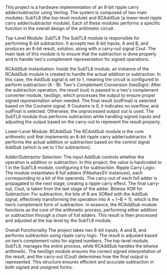 This project is a hardware implementation of an 8-bit ripple carry adder/subtractor using Verilog. The system is composed of two main modules: SubTL8 (the top-level module) and RCAddSub (a lower-level ripple carry adder/subtractor module). Each of these modules performs a specific function in the overall design of the arithmetic circuit.

Top-Level Module: SubTL8
The SubTL8 module is responsible for performing 8-bit subtraction. It accepts two 8-bit inputs, A and B, and produces an 8-bit result, solution, along with a carry-out signal Cout. The main task of this module is to ensure that the subtraction is done properly and to handle two's complement representation for signed operations.

RCAddSub Instantiation: Inside the SubTL8 module, an instance of the RCAddSub module is created to handle the actual addition or subtraction. In this case, the AddSub signal is set to 1, meaning the circuit is configured to perform subtraction (A - B).
Two's Complement Conversion (twoSign): After the subtraction operation, the result (out) is passed to a two's complement converter module, twoSign, which processes the output to ensure proper signed representation when needed. The final result (outFinal) is selected based on the Coutwire signal. If Coutwire is 0, it indicates no overflow, and outFinal is selected. Otherwise, the unprocessed output out is used.
The SubTL8 module thus performs subtraction while handling signed inputs and adjusting the output based on the carry-out to represent the result properly.

Lower-Level Module: RCAddSub
The RCAddSub module is the core arithmetic unit that implements an 8-bit ripple carry adder/subtractor. It performs the actual addition or subtraction based on the control signal AddSub (which is set to 1 for subtraction).

Adder/Subtractor Selection: The input AddSub controls whether the operation is addition or subtraction. In this project, the value is hardcoded to 1 in the SubTL8 module, configuring it for subtraction.
Ripple Carry Logic: The module instantiates 8 full adders (FAbehavSV instances), each corresponding to a bit of the operands. The carry-out of each full adder is propagated to the next stage, creating a ripple carry effect. The final carry-out, Cout, is taken from the last stage of the adder.
Bitwise XOR for Subtraction: For subtraction, the bits of B are XORed with the AddSub signal, effectively transforming the operation into A + (~B + 1), which is the two’s complement form of subtraction.
In essence, the RCAddSub module functions as the core of the arithmetic process, performing either addition or subtraction through a chain of full adders. This result is then processed and adjusted at the top level by the SubTL8 module.

Overall Functionality
The project takes two 8-bit inputs, A and B, and performs subtraction using ripple carry logic. The result is adjusted based on two’s complement rules for signed numbers. The top-level module, SubTL8, manages the entire process, while RCAddSub handles the bitwise arithmetic. The twoSign module ensures the correct signed interpretation of the result, and the carry-out (Cout) determines how the final output is represented. This structure ensures efficient and accurate subtraction in both signed and unsigned forms.
